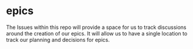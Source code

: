# epics
The Issues within this repo will provide a space for us to track discussions around the creation of our epics. It will allow us to have a single location to track our planning and decisions for epics. 
